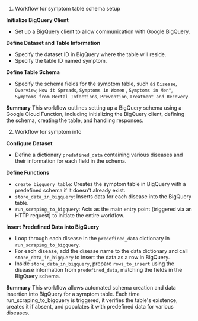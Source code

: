 1. Workflow for symptom table schema setup

**Initialize BigQuery Client**
  - Set up a BigQuery client to allow communication with Google BigQuery.

**Define Dataset and Table Information**
  - Specify the dataset ID in BigQuery where the table will reside.
  - Specify the table ID named symptom.

**Define Table Schema**
  - Specify the schema fields for the symptom table, such as `Disease`, `Overview`, `How it Spreads`, `Symptoms in Women` ,
    `Symptoms in Men"`, `Symptoms from Rectal Infections`, `Prevention`, `Treatment and Recovery`.

**Summary**
This workflow outlines setting up a BigQuery schema using a Google Cloud Function, including initializing the BigQuery client, defining the schema, creating the table, and handling responses.

2. Workflow for symptom info

**Configure Dataset**
  - Define a dictionary `predefined_data` containing various diseases and their information for each field in the schema.

**Define Functions**
  - `create_bigquery_table`: Creates the symptom table in BigQuery with a predefined schema if it doesn't already exist.
  - `store_data_in_bigquery`: Inserts data for each disease into the BigQuery table.
  - `run_scraping_to_bigquery`: Acts as the main entry point (triggered via an HTTP request) to initiate the entire workflow.

**Insert Predefined Data into BigQuery**
  - Loop through each disease in the `predefined_data` dictionary in `run_scraping_to_bigquery`.
  - For each disease, add the disease name to the data dictionary and call `store_data_in_bigquery` to insert the data as a row in BigQuery.
  - Inside `store_data_in_bigquery`, prepare `rows_to_insert` using the disease information from `predefined_data`, matching the fields in the BigQuery schema.

**Summary**
This workflow allows automated schema creation and data insertion into BigQuery for a symptom table. Each time run_scraping_to_bigquery is triggered, it verifies the table's existence, creates it if absent, and populates it with predefined data for various diseases.

